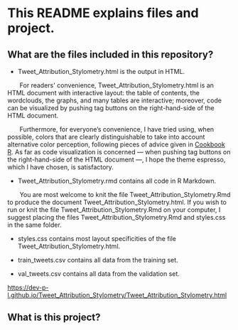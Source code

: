 # This README explains files and project.

## What are the files included in this repository?

* Tweet_Attribution_Stylometry.html is the output in HTML. 

&nbsp;&nbsp;&nbsp;&nbsp;&nbsp;&nbsp;&nbsp;For readers' convenience, Tweet_Attribution_Stylometry.html is an HTML document with interactive layout: the table of contents, the wordclouds, the graphs, and many tables are interactive; moreover, code can be visualized by pushing tag buttons on the right-hand-side of the HTML document.

&nbsp;&nbsp;&nbsp;&nbsp;&nbsp;&nbsp;&nbsp;Furthermore, for everyone’s convenience, I have tried using, when possible, colors that are clearly distinguishable to take into account alternative color perception, following pieces of advice given in [Cookbook R](http://www.cookbook-r.com/Graphs/Colors_(ggplot2)/). As far as code visualization is concerned — when pushing tag buttons on the right-hand-side of the HTML document —, I hope the theme espresso, which I have chosen, is satisfactory.

* Tweet_Attribution_Stylometry.rmd contains all code in R Markdown. 

&nbsp;&nbsp;&nbsp;&nbsp;&nbsp;&nbsp;&nbsp;You are most welcome to knit the file Tweet_Attribution_Stylometry.Rmd to produce the document Tweet_Attribution_Stylometry.html. If you wish to run or knit the file Tweet_Attribution_Stylometry.Rmd on your computer, I suggest placing the files Tweet_Attribution_Stylometry.Rmd and styles.css in the same folder.

* styles.css contains most layout specificities of the file Tweet_Attribution_Stylometry.html.

* train_tweets.csv contains all data from the training set.

* val_tweets.csv contains all data from the validation set.









https://dev-p-l.github.io/Tweet_Attribution_Stylometry/Tweet_Attribution_Stylometry.html


## What is this project?



